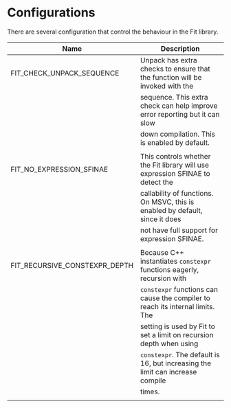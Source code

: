 Configurations
==============

There are several configuration that control the behaviour in the Fit library.

| Name                          | Description                                                                    |
|-------------------------------|--------------------------------------------------------------------------------|
| FIT_CHECK_UNPACK_SEQUENCE     | Unpack has extra checks to ensure that the function will be invoked with the   |
|                               | sequence. This extra check can help improve error reporting but it can slow    |
|                               | down compilation. This is enabled by default.                                  |
|                               |                                                                                |
| FIT_NO_EXPRESSION_SFINAE      | This controls whether the Fit library will use expression SFINAE to detect the |
|                               | callability of functions. On MSVC, this is enabled by default, since it does   |
|                               | not have full support for expression SFINAE.                                   |
|                               |                                                                                |
| FIT_RECURSIVE_CONSTEXPR_DEPTH | Because C++ instantiates `constexpr` functions eagerly, recursion with         |
|                               | `constexpr` functions can cause the compiler to reach its internal limits. The |
|                               | setting is used by Fit to set a limit on recursion depth when using            |
|                               | `constexpr`. The default is 16, but increasing the limit can increase compile  |
|                               | times.                                                                         |
|                               |                                                                                |


